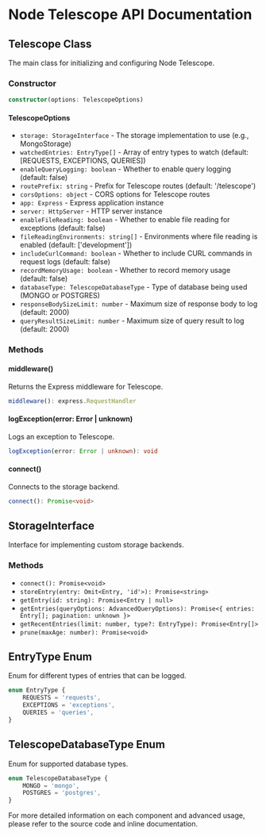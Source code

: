 # Node Telescope API Documentation

## Telescope Class

The main class for initializing and configuring Node Telescope.

### Constructor

```typescript
constructor(options: TelescopeOptions)
```

#### TelescopeOptions

- `storage: StorageInterface` - The storage implementation to use (e.g., MongoStorage)
- `watchedEntries: EntryType[]` - Array of entry types to watch (default: [REQUESTS, EXCEPTIONS, QUERIES])
- `enableQueryLogging: boolean` - Whether to enable query logging (default: false)
- `routePrefix: string` - Prefix for Telescope routes (default: '/telescope')
- `corsOptions: object` - CORS options for Telescope routes
- `app: Express` - Express application instance
- `server: HttpServer` - HTTP server instance
- `enableFileReading: boolean` - Whether to enable file reading for exceptions (default: false)
- `fileReadingEnvironments: string[]` - Environments where file reading is enabled (default: ['development'])
- `includeCurlCommand: boolean` - Whether to include CURL commands in request logs (default: false)
- `recordMemoryUsage: boolean` - Whether to record memory usage (default: false)
- `databaseType: TelescopeDatabaseType` - Type of database being used (MONGO or POSTGRES)
- `responseBodySizeLimit: number` - Maximum size of response body to log (default: 2000)
- `queryResultSizeLimit: number` - Maximum size of query result to log (default: 2000)

### Methods

#### middleware()

Returns the Express middleware for Telescope.

```typescript
middleware(): express.RequestHandler
```

#### logException(error: Error | unknown)

Logs an exception to Telescope.

```typescript
logException(error: Error | unknown): void
```

#### connect()

Connects to the storage backend.

```typescript
connect(): Promise<void>
```

## StorageInterface

Interface for implementing custom storage backends.

### Methods

- `connect(): Promise<void>`
- `storeEntry(entry: Omit<Entry, 'id'>): Promise<string>`
- `getEntry(id: string): Promise<Entry | null>`
- `getEntries(queryOptions: AdvancedQueryOptions): Promise<{ entries: Entry[]; pagination: unknown }>`
- `getRecentEntries(limit: number, type?: EntryType): Promise<Entry[]>`
- `prune(maxAge: number): Promise<void>`

## EntryType Enum

Enum for different types of entries that can be logged.

```typescript
enum EntryType {
	REQUESTS = 'requests',
	EXCEPTIONS = 'exceptions',
	QUERIES = 'queries',
}
```

## TelescopeDatabaseType Enum

Enum for supported database types.

```typescript
enum TelescopeDatabaseType {
	MONGO = 'mongo',
	POSTGRES = 'postgres',
}
```

For more detailed information on each component and advanced usage, please refer to the source code and inline documentation.
